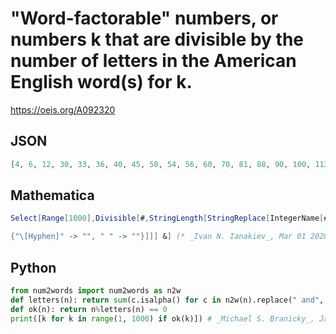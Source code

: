 # "Word\-factorable" numbers, or numbers k that are divisible by the number of letters in the American English word\(s\) for k\.
https://oeis.org/A092320
## JSON
```JSON
[4, 6, 12, 30, 33, 36, 40, 45, 50, 54, 56, 60, 70, 81, 88, 90, 100, 112, 150, 162, 170, 200, 240, 252, 300, 304, 336, 340, 405, 406, 418, 456, 513, 525, 528, 551, 560, 567, 600, 660, 665, 666, 693, 704, 720, 748, 810, 828, 850, 858, 874, 882, 897, 910, 924, 960, 1005]
```
## Mathematica
```Mathematica
Select[Range[1000],Divisible[#,StringLength[StringReplace[IntegerName[#],
```
```Mathematica
{"\[Hyphen]" -> "", " " -> ""}]]] &] (* _Ivan N. Ianakiev_, Mar 01 2020 *)
```
## Python
```Python
from num2words import num2words as n2w
def letters(n): return sum(c.isalpha() for c in n2w(n).replace(" and", ""))
def ok(n): return n%letters(n) == 0
print([k for k in range(1, 1000) if ok(k)]) # _Michael S. Branicky_, Jan 17 2022
```
